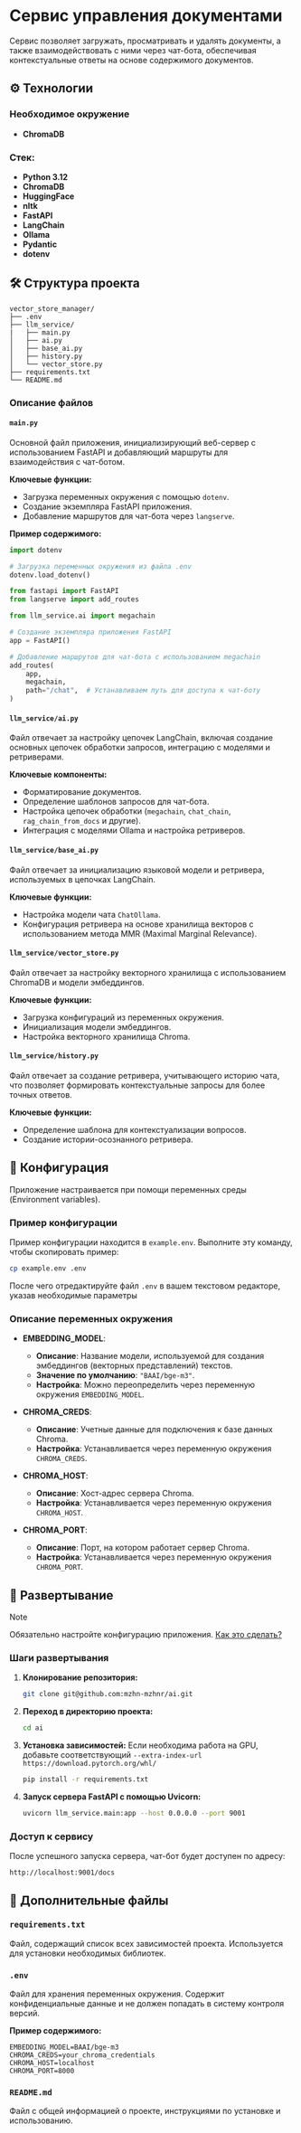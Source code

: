 # Сервис управления документами

Сервис позволяет загружать, просматривать и удалять документы, а также взаимодействовать с ними через чат-бота, обеспечивая контекстуальные ответы на основе содержимого документов.

## :gear: Технологии

### Необходимое окружение

- **ChromaDB**

### Стек:

- **Python 3.12**
- **ChromaDB**
- **HuggingFace**
- **nltk**
- **FastAPI**
- **LangChain**
- **Ollama**
- **Pydantic**
- **dotenv**

## :hammer_and_wrench: Структура проекта

```
vector_store_manager/
├── .env
├── llm_service/
|   ├── main.py
│   ├── ai.py
│   ├── base_ai.py
│   ├── history.py
│   └── vector_store.py
├── requirements.txt
└── README.md
```

### Описание файлов

#### `main.py`

Основной файл приложения, инициализирующий веб-сервер с использованием FastAPI и добавляющий маршруты для взаимодействия с чат-ботом.

**Ключевые функции:**
- Загрузка переменных окружения с помощью `dotenv`.
- Создание экземпляра FastAPI приложения.
- Добавление маршрутов для чат-бота через `langserve`.

**Пример содержимого:**
```python
import dotenv

# Загрузка переменных окружения из файла .env
dotenv.load_dotenv()

from fastapi import FastAPI
from langserve import add_routes

from llm_service.ai import megachain

# Создание экземпляра приложения FastAPI
app = FastAPI()

# Добавление маршрутов для чат-бота с использованием megachain
add_routes(
    app,
    megachain,
    path="/chat",  # Устанавливаем путь для доступа к чат-боту
)
```

#### `llm_service/ai.py`

Файл отвечает за настройку цепочек LangChain, включая создание основных цепочек обработки запросов, интеграцию с моделями и ретриверами.

**Ключевые компоненты:**
- Форматирование документов.
- Определение шаблонов запросов для чат-бота.
- Настройка цепочек обработки (`megachain`, `chat_chain`, `rag_chain_from_docs` и другие).
- Интеграция с моделями Ollama и настройка ретриверов.

#### `llm_service/base_ai.py`

Файл отвечает за инициализацию языковой модели и ретривера, используемых в цепочках LangChain.

**Ключевые функции:**
- Настройка модели чата `ChatOllama`.
- Конфигурация ретривера на основе хранилища векторов с использованием метода MMR (Maximal Marginal Relevance).

#### `llm_service/vector_store.py`

Файл отвечает за настройку векторного хранилища с использованием ChromaDB и модели эмбеддингов.

**Ключевые функции:**
- Загрузка конфигураций из переменных окружения.
- Инициализация модели эмбеддингов.
- Настройка векторного хранилища Chroma.

#### `llm_service/history.py`

Файл отвечает за создание ретривера, учитывающего историю чата, что позволяет формировать контекстуальные запросы для более точных ответов.

**Ключевые функции:**
- Определение шаблона для контекстуализации вопросов.
- Создание истории-осознанного ретривера.

## :wrench: Конфигурация

Приложение настраивается при помощи переменных среды (Environment variables).

### Пример конфигурации

Пример конфигурации находится в `example.env`. Выполните эту команду, чтобы скопировать пример:

```bash
cp example.env .env
```

После чего отредактируйте файл `.env` в вашем текстовом редакторе, указав необходимые параметры

### Описание переменных окружения

- **EMBEDDING_MODEL**:
  - **Описание**: Название модели, используемой для создания эмбеддингов (векторных представлений) текстов.
  - **Значение по умолчанию**: `"BAAI/bge-m3"`.
  - **Настройка**: Можно переопределить через переменную окружения `EMBEDDING_MODEL`.

- **CHROMA_CREDS**:
  - **Описание**: Учетные данные для подключения к базе данных Chroma.
  - **Настройка**: Устанавливается через переменную окружения `CHROMA_CREDS`.

- **CHROMA_HOST**:
  - **Описание**: Хост-адрес сервера Chroma.
  - **Настройка**: Устанавливается через переменную окружения `CHROMA_HOST`.

- **CHROMA_PORT**:
  - **Описание**: Порт, на котором работает сервер Chroma.
  - **Настройка**: Устанавливается через переменную окружения `CHROMA_PORT`.

## :rocket: Развертывание

> [!Note]
> Обязательно настройте конфигурацию приложения. [Как это сделать?](#wrench-конфигурация)

### Шаги развертывания

1. **Клонирование репозитория:**
    ```bash
    git clone git@github.com:mzhn-mzhnr/ai.git
    ```

2. **Переход в директорию проекта:**
    ```bash
    cd ai
    ```

3. **Установка зависимостей:**
    Если необходима работа на GPU, добавьте соответствующий `--extra-index-url https://download.pytorch.org/whl/`
    ```bash
    pip install -r requirements.txt
    ```

4. **Запуск сервера FastAPI с помощью Uvicorn:**
    ```bash
    uvicorn llm_service.main:app --host 0.0.0.0 --port 9001
    ```

### Доступ к сервису

После успешного запуска сервера, чат-бот будет доступен по адресу:

```
http://localhost:9001/docs
```

## :scroll: Дополнительные файлы

### `requirements.txt`

Файл, содержащий список всех зависимостей проекта. Используется для установки необходимых библиотек.

### `.env`

Файл для хранения переменных окружения. Содержит конфиденциальные данные и не должен попадать в систему контроля версий.

**Пример содержимого:**
```env
EMBEDDING_MODEL=BAAI/bge-m3
CHROMA_CREDS=your_chroma_credentials
CHROMA_HOST=localhost
CHROMA_PORT=8000
```

### `README.md`

Файл с общей информацией о проекте, инструкциями по установке и использованию.

